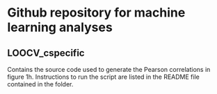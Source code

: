 # Github repository for machine learning analyses

## LOOCV_cspecific
Contains the source code used to generate the Pearson correlations in figure 1h.
Instructions to run the script are listed in the README file contained in the folder.
